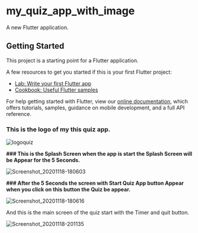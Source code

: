 # my_quiz_app_with_image

A new Flutter application.

## Getting Started

This project is a starting point for a Flutter application.

A few resources to get you started if this is your first Flutter project:

- [Lab: Write your first Flutter app](https://flutter.dev/docs/get-started/codelab)
- [Cookbook: Useful Flutter samples](https://flutter.dev/docs/cookbook)

For help getting started with Flutter, view our
[online documentation](https://flutter.dev/docs), which offers tutorials,
samples, guidance on mobile development, and a full API reference.

### **This is the logo of my this quiz app.**

![logoquiz](https://user-images.githubusercontent.com/74393555/99534411-2fad8b80-29c9-11eb-9ebd-5cbdbc0fef52.png)


**### This is the Splash Screen when the app is start the Splash Screen will be Appear for the 5 Seconds.**


![Screenshot_20201118-180603](https://user-images.githubusercontent.com/74393555/99534425-33d9a900-29c9-11eb-99ea-b799350410b3.png)


**### After the 5 Seconds the screen with Start Quiz App button Appear when you click on this button the Quiz be appear.** 


![Screenshot_20201118-180616](https://user-images.githubusercontent.com/74393555/99534428-35a36c80-29c9-11eb-839a-14a633d3159c.png)


And this is the main screen of the quiz start with the Timer and quit button.


![Screenshot_20201118-201135](https://user-images.githubusercontent.com/74393555/99551352-8de46980-29dd-11eb-861d-23f69062091a.png)
